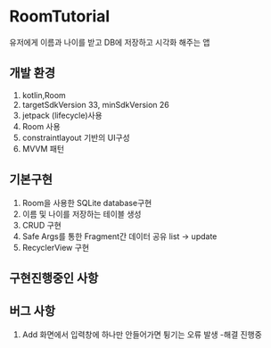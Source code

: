 # RoomTutorial

유저에게 이름과 나이를 받고 DB에 저장하고 시각화 해주는 앱 

## 개발 환경

1. kotlin,Room
2. targetSdkVersion 33, minSdkVersion 26
3. jetpack  (lifecycle)사용
4. Room 사용 
5. constraintlayout 기반의 UI구성
6. MVVM 패턴

## 기본구현

1. Room을 사용한 SQLite database구현 
2. 이름 및 나이를 저장하는 테이블 생성 
3. CRUD 구현 
4. Safe Args를 통한 Fragment간 데이터 공유 list -> update
5. RecyclerView 구현


## 구현진행중인 사항


## 버그 사항

1. Add 화면에서 입력창에 하나만 안들어가면 튕기는 오류 발생 
  -해결 진행중 
